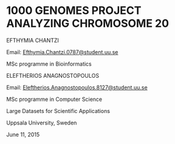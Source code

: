 # 1000 GENOMES PROJECT ANALYZING CHROMOSOME 20


EFTHYMIA CHANTZI

Email: Efthymia.Chantzi.0787@student.uu.se

MSc programme in Bioinformatics


ELEFTHERIOS ANAGNOSTOPOULOS

Email: Eleftherios.Anagnostopoulos.8127@student.uu.se

MSc programme in Computer Science


Large Datasets for Scientific Applications

Uppsala University, Sweden

June 11, 2015
